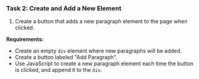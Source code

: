 ### **Task 2: Create and Add a New Element**
1. Create a button that adds a new paragraph element to the page when clicked.

**Requirements:**
- Create an empty `div` element where new paragraphs will be added.
- Create a button labeled "Add Paragraph".
- Use JavaScript to create a new paragraph element each time the button is clicked, and append it to the `div`.